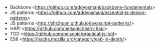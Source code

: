   + Backbone <<https://github.com/addyosmani/backbone-fundamentals>>
  + JS patterns <<https://github.com/addyosmani/essential-js-design-patterns>>
  + JS patterns <<http://shichuan.github.io/javascript-patterns/>>
  + HAPI <<https://github.com/nelsonic/learn-hapi>>
  + TDD <<https://github.com/nelsonic/practical-js-tdd>>
  + ES6 <<https://hacks.mozilla.org/category/es6-in-depth/>>
